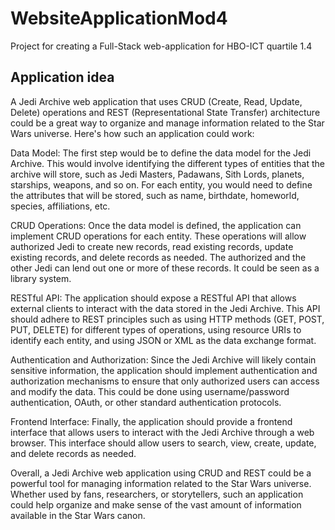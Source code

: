 # WebsiteApplicationMod4

Project for creating a Full-Stack web-application for HBO-ICT quartile 1.4

## Application idea

A Jedi Archive web application that uses CRUD (Create, Read, Update, Delete) operations and REST (Representational State
Transfer) architecture could be a great way to organize and manage information related to the Star Wars universe. Here's
how such an application could work:

Data Model: The first step would be to define the data model for the Jedi Archive. This would involve identifying the
different types of entities that the archive will store, such as Jedi Masters, Padawans, Sith Lords, planets, starships,
weapons, and so on. For each entity, you would need to define the attributes that will be stored, such as name,
birthdate, homeworld, species, affiliations, etc.

CRUD Operations: Once the data model is defined, the application can implement CRUD operations for each entity. These
operations will allow authorized Jedi to create new records, read existing records, update existing records, and delete
records as needed. The authorized and the other Jedi can lend out one or more of these records. It could be seen as a
library system.

RESTful API: The application should expose a RESTful API that allows external clients to interact with the data stored
in the Jedi Archive. This API should adhere to REST principles such as using HTTP methods (GET, POST, PUT, DELETE) for
different types of operations, using resource URIs to identify each entity, and using JSON or XML as the data exchange
format.

Authentication and Authorization: Since the Jedi Archive will likely contain sensitive information, the application
should implement authentication and authorization mechanisms to ensure that only authorized users can access and modify
the data. This could be done using username/password authentication, OAuth, or other standard authentication protocols.

Frontend Interface: Finally, the application should provide a frontend interface that allows users to interact with the
Jedi Archive through a web browser. This interface should allow users to search, view, create, update, and delete
records as needed.

Overall, a Jedi Archive web application using CRUD and REST could be a powerful tool for managing information related to
the Star Wars universe. Whether used by fans, researchers, or storytellers, such an application could help organize and
make sense of the vast amount of information available in the Star Wars canon.
